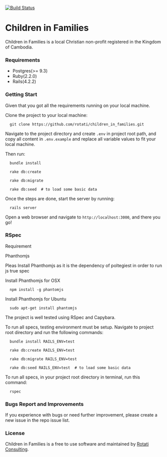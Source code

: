 [![Build Status](https://travis-ci.org/rotati/children-in-families-web.svg?branch=master)](https://travis-ci.org/rotati/children-in-families-web)

# Children in Families

Children in Families is a local Christian non-profit registered in the Kingdom of Cambodia.

### Requirements

* Postgres(>= 9.3)
* Ruby(2.2.0)
* Rails(4.2.2)

### Getting Start

Given that you got all the requirements running on your local machine.


Clone the project to your local machine:

```
  git clone https://github.com/rotati/children_in_families.git
```

Navigate to the project directory and create `.env` in project root path, and copy all content in `.env.example` and replace all variable values to fit your local machine.

Then run:

```
  bundle install

  rake db:create

  rake db:migrate

  rake db:seed  # to load some basic data
```

Once the steps are done, start the server by running:

```
  rails server
```

Open a web browser and navigate to `http://localhost:3000`, and there you go!

### RSpec

Requirement

  Phanthomjs

  Pleas Install Phanthomjs as it is the dependency of poltegiest in order to run js true spec

  Install Phanthomjs for OSX

  ```
    npm install -g phantomjs
  ```

  Install Phanthomjs for Ubuntu

  ```
    sudo apt-get install phantomjs
  ```

The project is well tested using RSpec and Capybara.

To run all specs, testing environment must be setup.
Navigate to project root directory and run the following commands:

```
  bundle install RAILS_ENV=test

  rake db:create RAILS_ENV=test

  rake db:migrate RAILS_ENV=test

  rake db:seed RAILS_ENV=test  # to load some basic data
```

To run all specs, in your project root directory in terminal, run this command:

```
  rspec
```

### Bugs Report and Improvements

If you experience with bugs or need further improvement, please create a new issue in the repo issue list.

### License

Children in Families is a free to use software and maintained by [Rotati Consulting](http://www.rotati.com/).
